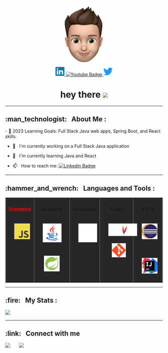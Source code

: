 <div id="header" align="center">
  <img src="/assets/images/dave.png" width="150"/>

<div id="badges">
  <a href="https://www.linkedin.com/in/davenaugler/">
    <img src="https://github.com/devicons/devicon/blob/master/icons/linkedin/linkedin-original.svg" alt="LinkedIn Badge" height="30"/>
  </a>
  <a href="https://www.youtube.com/channel/UCi7QuGYuNdxO7-vK1Qdxmzw">
    <img src="https://img.shields.io/badge/YouTube-red?style=for-the-badge&logo=youtube&logoColor=white" alt="Youtube Badge" height="30"/>
  </a>
  <a href="https://twitter.com/DaveNaugler">
    <img src="https://github.com/devicons/devicon/blob/master/icons/twitter/twitter-original.svg" alt="Twitter Badge" height="30"/>
  </a>
</div>
<!-- <img src="https://komarev.com/ghpvc/?username=davenaugler&style=flat-square&color=blue" alt="Profile views" height="25"/> -->
<h1>
  hey there
  <img src="https://media.giphy.com/media/hvRJCLFzcasrR4ia7z/giphy.gif" width="50px"/>
</h1>

</div>

<!-- 
<div align="center">
  <img src="https://media.giphy.com/media/dWesBcTLavkZuG35MI/giphy.gif" width="600" height="300"/>
</div> -->

---
<h2>:man_technologist: &nbsp; About Me :</h2>
- 🧠 2023 Learning Goals: Full Stack Java web apps, Spring Boot, and React skills.

- :telescope: &nbsp; I'm currently working on a Full Stack Java application 

- :seedling: &nbsp; I'm currently learning Java and React

- :mailbox: &nbsp; How to reach me:  [![Linkedin Badge](https://img.shields.io/badge/-davenaugler-blue?style=flat&logo=Linkedin&logoColor=white)](https://www.linkedin.com/in/davenaugler/)




---

<h2>:hammer_and_wrench: &nbsp; Languages and Tools :</h2>
<table style="background-color: #27272a" width="100%" border="1"><tr><td valign="top">

<h3 align="center" style="color:red;">Frontend</h3>
<div align="center">  
<img style="margin: 20px" src="/assets/Frontend/javascript.svg" alt="JavaScript" height="50" />
<!-- <img style="margin: 20px" src="/assets/Frontend/react_horizontal.svg" alt="React" height="60" /> -->
</div>

</td><td valign="top">

<h3 align="center">Backend</h3>
<div align="center">
<img style="margin: 20px" src="/assets/Backend/java2.svg" alt="Java" height="60" />
<img style="margin: 20px" src="/assets/Backend/icons8-spring-boot.svg" alt="Spring" height="50" />
</div>

</td><td valign="top">

<h3 align="center">Database</h3>
<div align="center">
<img style="margin: 20px" src="/assets/Database/mysql_white_data.svg" alt="MySQL" height="60" />
</div>

</td><td valign="top">

<h3 align="center">Tools</h3>
<div align="center">
<img style="margin: 20px" src="/assets/Tools/maven_white.svg" alt="Maven" height="40" />
&nbsp;&nbsp;&nbsp;
 <a href=""><img src="https://github.com/devicons/devicon/blob/v2.13.0/icons/git/git-original.svg" width="45" height="45"/></a>
</div>

</td><td valign="top">

<h3 align="center">IDE's</h3>
<div align="center">
<img style="margin: 20px" src="/assets/IDE/eclipse.svg" alt="Eclipse IDE" height="50" />
&nbsp;&nbsp;&nbsp;
<img style="margin: 20px" src="/assets/IDE/intellij-idea.svg" alt="IntelliJ IDEA" height="50" />
</div>

</td></tr>

</table>

---
<h2>:fire: &nbsp; My Stats :</h2>
<img src="https://github-readme-stats.vercel.app/api/top-langs/?username=davenaugler&theme=tokyonight&langs_count=5"/>

---
<h2>:link: &nbsp; Connect with me</h2>
<div >
<a href="https://www.linkedin.com/in/davenaugler/"><img src="https://www.vectorlogo.zone/logos/linkedin/linkedin-tile.svg" height="50"/></a>
&nbsp;&nbsp;&nbsp;&nbsp;&nbsp;
<a href = "mailto: davenaugler@gmail.com"><img src="https://www.vectorlogo.zone/logos/gmail/gmail-icon.svg" target="_blank" height="50"></a>
</div>


